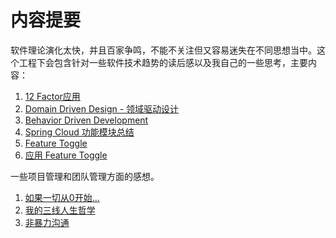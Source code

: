 # 内容提要
软件理论演化太快，并且百家争鸣，不能不关注但又容易迷失在不同思想当中。这个工程下会包含针对一些软件技术趋势的读后感以及我自己的一些思考，主要内容：  
1. [12 Factor应用](12factor.md)
2. [Domain Driven Design - 领域驱动设计](DomainDrivenDesign.md)
3. [Behavior Driven Development](BDD.md)
4. [Spring Cloud 功能模块总结](SpringCloud.md)
5. [Feature Toggle](FeatureToggle.md)
6. [应用 Feature Toggle](ApplyFeatureToggle.md)  

一些项目管理和团队管理方面的感想。  
1. [如果一切从0开始...](StartFrom0.md)
2. [我的三线人生哲学](Happiness.md)
3. [非暴力沟通](NVC.md)